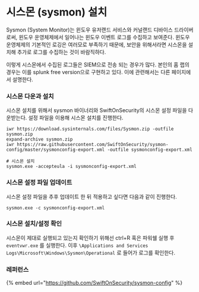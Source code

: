 # 시스몬 (sysmon) 설치

Sysmon (System Monitor)는 윈도우 유저랜드 서비스와 커널랜드 디바이스 드라이버로써, 윈도우 운영체제에서 일어나는 윈도우 이벤트 로그를 수집하고 보여준다. 윈도우 운영체제의 기본적인 로깅은 여러모로 부족하기 때문에, 보안을 위해서라면 시스몬을 설치해 추가로 로그를 수집하는 것이 바람직하다.&#x20;

이렇게 시스몬에서 수집된 로그들은 SIEM으로 전송 되는 경우가 많다. 본인의 홈 랩의 경우는 이를 splunk free version으로 구현하고 있다. 이에 관련해서는 다른 페이지에서 설명한다.&#x20;

### 시스몬 다운과 설치 &#x20;

시스몬 설치를 위해서 sysmon 바이너리와 SwiftOnSecurity의 시스몬 설정 파일을 다운받는다. 설정 파일을 이용해 시스몬 설치를 진행한다.&#x20;

```
iwr https://download.sysinternals.com/files/Sysmon.zip -outfile sysmon.zip
expand-archive sysmon.zip
iwr https://raw.githubusercontent.com/SwiftOnSecurity/sysmon-config/master/sysmonconfig-export.xml -outfile sysmonconfig-export.xml

# 시스몬 설치 
sysmon.exe -accepteula -i sysmonconfig-export.xml
```

### 시스몬 설정 파일 업데이트&#x20;

시스몬 설정 파일을 추후 업데이트 한 뒤 적용하고 싶다면 다음과 같이 진행한다.&#x20;

```
sysmon.exe -c sysmonconfig-export.xml
```

### 시스몬 설치/설정 확인&#x20;

시스몬이 제대로 실행되고 있는지 확인하기 위해선 ctrl+R 혹은 파워쉘 실행 후 `eventvwr.exe` 를 실행한다. 이후 `\Applications and Services Logs\Microsoft\Windows\Sysmon\Operational` 로 들어가 로그를 확인한다.&#x20;



### 레퍼런스&#x20;

{% embed url="https://github.com/SwiftOnSecurity/sysmon-config" %}
